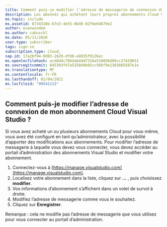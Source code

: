 ```yaml
---
title: Comment puis-je modifier l’adresse de messagerie de connexion dans mon abonnement Cloud Visual Studio ?
description: Les abonnés qui achètent leurs propres abonnements Cloud Visual Studio peuvent modifier leurs propres adresses e-mail de connexion.
ms.topic: include
ms.assetid: 6734316b-b7e3-4e55-8b46-02f6e64679e2
author: evanwindom
ms.author: cabuschl
ms.date: 05/11/2020
user.type: subscriber
tags: sign-in
subscription.type: cloud,
sap.id: 17a2bf94-0d03-2629-dfd8-e8935f9126ec
ms.openlocfilehash: acd8d4c766dab444f316a534056d89cc37419651
ms.sourcegitcommit: 645303f47a5258d4b65cc56bf9e2303865587e1e
ms.translationtype: MT
ms.contentlocale: fr-FR
ms.lasthandoff: 02/04/2021
ms.locfileid: "99541113"
---
```

## <a name="how-can-i-change-the-sign-in-address-on-my-visual-studio-cloud-subscription"></a>Comment puis-je modifier l’adresse de connexion de mon abonnement Cloud Visual Studio ?

Si vous avez acheté un ou plusieurs abonnements Cloud pour vous-même, vous avez été configuré en tant qu’administrateur, avec la possibilité d’apporter des modifications aux abonnements.  Pour modifier l’adresse de messagerie à laquelle vous devez vous connecter, vous devez accéder au portail d’administration des abonnements Visual Studio et modifier votre abonnement.

1. Connectez-vous à [https://manage.visualstudio.com](https://manage.visualstudio.com). 
0. Localisez votre abonnement dans la liste, cliquez sur **...** , puis choisissez **modifier**.
0. Vos informations d’abonnement s’affichent dans un volet de survol à droite.
0. Modifiez l’adresse de messagerie comme vous le souhaitez.
0. Cliquez sur **Enregistrer**.

Remarque : cela ne modifie pas l’adresse de messagerie que vous utilisez pour vous connecter au portail d’administration.